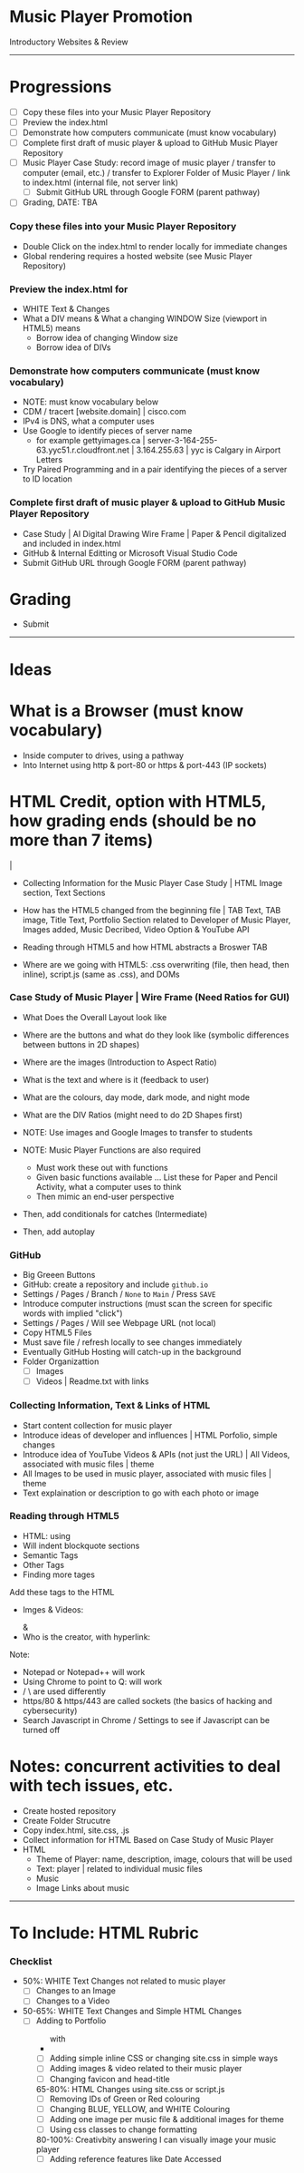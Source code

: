 # Music Player Promotion
Introductory Websites &amp; Review

---

# Progressions
- [ ] Copy these files into your Music Player Repository
- [ ] Preview the index.html
- [ ] Demonstrate how computers communicate (must know vocabulary)
- [ ] Complete first draft of music player & upload to GitHub Music Player Repository
- [ ] Music Player Case Study: record image of music player / transfer to computer (email, etc.) 
     / transfer to Explorer Folder of Music Player
     / link to index.html (internal file, not server link)
  - [ ] Submit GitHub URL through Google FORM (parent pathway)
- [ ] Grading, DATE: TBA

### Copy these files into your Music Player Repository
- Double Click on the index.html to render locally for immediate changes
- Global rendering requires a hosted website (see Music Player Repository)

### Preview the index.html for
- WHITE Text & Changes
- What a DIV means & What a changing WINDOW Size (viewport in HTML5) means
  - Borrow idea of changing Window size
  - Borrow idea of DIVs

### Demonstrate how computers communicate (must know vocabulary)
- NOTE: must know vocabulary below
- CDM / tracert [website.domain] | cisco.com
- IPv4 is DNS, what a computer uses
- Use Google to identify pieces of server name
   - for example gettyimages.ca | server-3-164-255-63.yyc51.r.cloudfront.net | 3.164.255.63 | yyc is Calgary in Airport Letters
- Try Paired Programming and in a pair identifying the pieces of a server to ID location

### Complete first draft of music player & upload to GitHub Music Player Repository
- Case Study | AI Digital Drawing Wire Frame | Paper & Pencil digitalized and included in index.html
- GitHub & Internal Editting or Microsoft Visual Studio Code
- Submit GitHub URL through Google FORM (parent pathway)

# Grading
- Submit 
---

# Ideas 

# What is a Browser (must know vocabulary)
- Inside computer to drives, using a pathway
- Into Internet using http & port-80 or https & port-443 (IP sockets)


# HTML Credit, option with HTML5, how grading ends (should be no more than 7 items)

 | 
- Collecting Information for the Music Player Case Study | HTML Image section, Text Sections
- How has the HTML5 changed from the beginning file | TAB Text, TAB image, Title Text, Portfolio Section related to Developer of Music Player, Images added, Music Decribed, Video Option & YouTube API 
- Reading through HTML5 and how HTML abstracts a Broswer TAB

- Where are we going with HTML5: .css overwriting (file, then head, then inline), script.js (same as .css), and DOMs

### Case Study of Music Player | Wire Frame (Need Ratios for GUI)

- What Does the Overall Layout look like
- Where are the buttons and what do they look like (symbolic differences between buttons in 2D shapes)
- Where are the images (Introduction to Aspect Ratio)
- What is the text and where is it (feedback to user)
- What are the colours, day mode, dark mode, and night mode
- What are the DIV Ratios (might need to do 2D Shapes first)

- NOTE: Use images and Google Images to transfer to students

- NOTE: Music Player Functions are also required
     - Must work these out with functions
     - Given basic functions available ... List these for Paper and Pencil Activity, what a computer uses to think 
     - Then mimic an end-user perspective
- Then, add conditionals for catches (Intermediate)
- Then, add autoplay

### GitHub 
- Big Greeen Buttons
- GitHub: create a repository and include ```github.io```
- Settings / Pages / Branch / ```None``` to ```Main``` / Press ```SAVE```
- Introduce computer instructions (must scan the screen for specific words with implied "click")
- Settings / Pages / Will see Webpage URL (not local)
- Copy HTML5 Files
- Must save file / refresh locally to see changes immediately
- Eventually GitHub Hosting will catch-up in the background
- Folder Organizattion
    - [ ] Images
    - [ ] Videos | Readme.txt with links 

### Collecting Information, Text & Links of HTML

- Start content collection for music player
- Introduce ideas of developer and influences | HTML Porfolio, simple changes
- Introduce idea of YouTube Videos & APIs (not just the URL) | All Videos, associated with music files | theme
- All Images to be used in music player, associated with music files | theme
- Text explaination or description to go with each photo or image

### Reading through HTML5 
- HTML: using <!-- comments -->
- Will indent blockquote sections 
- Semantic Tags
- Other Tags
- Finding more tages

Add these tags to the HTML 
- Imges & Videos: <figure></figure> & <figcaption></figcaption>
- Who is the creator, with hyperlink: <cite a=""></cite>

Note:
- Notepad or Notepad++ will work
- Using Chrome to point to Q: will work
- / \ are used differently
- https/80 & https/443 are called sockets (the basics of hacking and cybersecurity)
- Search Javascript in Chrome / Settings to see if Javascript can be turned off

# Notes: concurrent activities to deal with tech issues, etc.
- Create hosted repository
- Create Folder Strucutre
- Copy index.html, site.css, .js
- Collect information for HTML Based on Case Study of Music Player
- HTML
     - Theme of Player: name, description, image, colours that will be used
     - Text: player | related to individual music files
     - Music 
     - Image Links about music 

---

# To Include: HTML Rubric

### Checklist

- 50%: WHITE Text Changes not related to music player
     - [ ] Changes to an Image
     - [ ] Changes to a Video

- 50-65%: WHITE Text Changes and Simple HTML Changes
     - [ ] Adding to Portfolio <ul> with <li>
     - [ ] Adding simple inline CSS or changing site.css in simple ways
     - [ ] Adding images & video related to their music player
     - [ ] Changing favicon and head-title

- 65-80%: HTML Changes using site.css or script.js
     - [ ] Removing IDs of Green or Red colouring
     - [ ] Changing BLUE, YELLOW, and WHITE Colouring
     - [ ] Adding one image per music file & additional images for theme
     - [ ] Using css classes to change formatting

- 80-100%: Creativbity answering I can visually image your music player
     - [ ] Adding reference features like Date Accessed